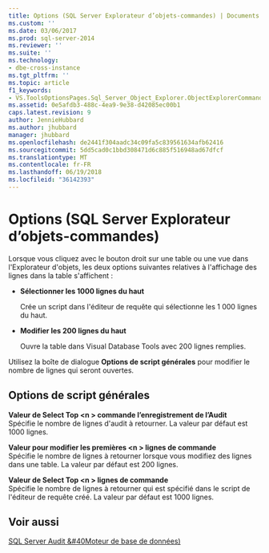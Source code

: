 ```yaml
---
title: Options (SQL Server Explorateur d’objets-commandes) | Documents Microsoft
ms.custom: ''
ms.date: 03/06/2017
ms.prod: sql-server-2014
ms.reviewer: ''
ms.suite: ''
ms.technology:
- dbe-cross-instance
ms.tgt_pltfrm: ''
ms.topic: article
f1_keywords:
- VS.ToolsOptionsPages.Sql_Server_Object_Explorer.ObjectExplorerCommands
ms.assetid: 0e5afdb3-488c-4ea9-9e38-d42085ec00b1
caps.latest.revision: 9
author: JennieHubbard
ms.author: jhubbard
manager: jhubbard
ms.openlocfilehash: de2441f304aadc34c09fa5c839561634afb62416
ms.sourcegitcommit: 5dd5cad0c1bbd308471d6c885f516948ad67dfcf
ms.translationtype: MT
ms.contentlocale: fr-FR
ms.lasthandoff: 06/19/2018
ms.locfileid: "36142393"
---
```

# <a name="options-sql-server-object-explorer-commands"></a>Options (SQL Server Explorateur d’objets-commandes)
  Lorsque vous cliquez avec le bouton droit sur une table ou une vue dans l'Explorateur d'objets, les deux options suivantes relatives à l'affichage des lignes dans la table s'affichent :  
  
-   **Sélectionner les 1000 lignes du haut**  
  
     Crée un script dans l'éditeur de requête qui sélectionne les 1 000 lignes du haut.  
  
-   **Modifier les 200 lignes du haut**  
  
     Ouvre la table dans Visual Database Tools avec 200 lignes remplies.  
  
 Utilisez la boîte de dialogue **Options de script générales** pour modifier le nombre de lignes qui seront ouvertes.  
  
## <a name="general-scripting-options"></a>Options de script générales  
 **Valeur de Select Top \<n > commande l’enregistrement de l’Audit**  
 Spécifie le nombre de lignes d'audit à retourner. La valeur par défaut est 1000 lignes.  
  
 **Valeur pour modifier les premières \<n > lignes de commande**  
 Spécifie le nombre de lignes à retourner lorsque vous modifiez des lignes dans une table. La valeur par défaut est 200 lignes.  
  
 **Valeur de Select Top \<n > lignes de commande**  
 Spécifie le nombre de lignes à retourner qui est spécifié dans le script de l'éditeur de requête créé. La valeur par défaut est 1000 lignes.  
  
## <a name="see-also"></a>Voir aussi  
 [SQL Server Audit &#40Moteur de base de données&#41;](../../relational-databases/security/auditing/sql-server-audit-database-engine.md)  
  
  
